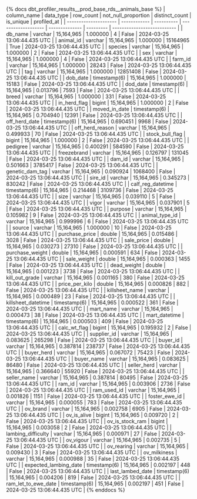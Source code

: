 {% docs dbt_profiler_results__prod_base_rds__animals_base  %}
| column_name           | data_type    |  row_count | not_null_proportion | distinct_count | is_unique | profiled_at                 |
| --------------------- | ------------ | ---------- | ------------------- | -------------- | --------- | --------------------------- |
| db_name               | varchar      | 15,164,965 |            1.000000 |              4 |     False | 2024-03-25 13:06:44.435 UTC |
| animal_id             | varchar      | 15,164,965 |            1.000000 |       15164965 |      True | 2024-03-25 13:06:44.435 UTC |
| species               | varchar      | 15,164,965 |            1.000000 |              2 |     False | 2024-03-25 13:06:44.435 UTC |
| sex                   | varchar      | 15,164,965 |            1.000000 |              4 |     False | 2024-03-25 13:06:44.435 UTC |
| farm_id               | varchar      | 15,164,965 |            1.000000 |          28243 |     False | 2024-03-25 13:06:44.435 UTC |
| tag                   | varchar      | 15,164,965 |            1.000000 |       12851408 |     False | 2024-03-25 13:06:44.435 UTC |
| dob_date              | timestamp(6) | 15,164,965 |            1.000000 |          15183 |     False | 2024-03-25 13:06:44.435 UTC |
| dod_date              | timestamp(6) | 15,164,965 |            0.013796 |           7593 |     False | 2024-03-25 13:06:44.435 UTC |
| breed                 | varchar      | 15,164,965 |            1.000000 |            331 |     False | 2024-03-25 13:06:44.435 UTC |
| in_herd_flag          | bigint       | 15,164,965 |            1.000000 |              2 |     False | 2024-03-25 13:06:44.435 UTC |
| moved_in_date         | timestamp(6) | 15,164,965 |            0.704940 |          12391 |     False | 2024-03-25 13:06:44.435 UTC |
| off_herd_date         | timestamp(6) | 15,164,965 |            0.690451 |           9968 |     False | 2024-03-25 13:06:44.435 UTC |
| off_herd_reason       | varchar      | 15,164,965 |            0.499933 |             70 |     False | 2024-03-25 13:06:44.435 UTC |
| stock_bull_flag       | bigint       | 15,164,965 |            1.000000 |              2 |     False | 2024-03-25 13:06:44.435 UTC |
| pedigree              | varchar      | 15,164,965 |            0.400291 |         584590 |     False | 2024-03-25 13:06:44.435 UTC |
| freezebrand           | varchar      | 15,164,965 |            0.126797 |         131045 |     False | 2024-03-25 13:06:44.435 UTC |
| dam_id                | varchar      | 15,164,965 |            0.501663 |        3785417 |     False | 2024-03-25 13:06:44.435 UTC |
| genetic_dam_tag       | varchar      | 15,164,965 |            0.090924 |        1068400 |     False | 2024-03-25 13:06:44.435 UTC |
| sire_id               | varchar      | 15,164,965 |            0.345273 |         830242 |     False | 2024-03-25 13:06:44.435 UTC |
| calf_reg_datetime     | timestamp(6) | 15,164,965 |            0.214468 |        3109736 |     False | 2024-03-25 13:06:44.435 UTC |
| size                  | varchar      | 15,164,965 |            0.039110 |              5 |     False | 2024-03-25 13:06:44.435 UTC |
| vigor                 | varchar      | 15,164,965 |            0.037901 |              5 |     False | 2024-03-25 13:06:44.435 UTC |
| purpose               | varchar      | 15,164,965 |            0.105982 |              9 |     False | 2024-03-25 13:06:44.435 UTC |
| animal_type_id        | varchar      | 15,164,965 |            0.999996 |              6 |     False | 2024-03-25 13:06:44.435 UTC |
| source                | varchar      | 15,164,965 |            1.000000 |             10 |     False | 2024-03-25 13:06:44.435 UTC |
| purchase_price        | double       | 15,164,965 |            0.015486 |           3028 |     False | 2024-03-25 13:06:44.435 UTC |
| sale_price            | double       | 15,164,965 |            0.030273 |          27310 |     False | 2024-03-25 13:06:44.435 UTC |
| purchase_weight       | double       | 15,164,965 |            0.000591 |            634 |     False | 2024-03-25 13:06:44.435 UTC |
| sale_weight           | double       | 15,164,965 |            0.000363 |           1455 |     False | 2024-03-25 13:06:44.435 UTC |
| dead_weight           | double       | 15,164,965 |            0.001223 |           3738 |     False | 2024-03-25 13:06:44.435 UTC |
| kill_out_grade        | varchar      | 15,164,965 |            0.001165 |            380 |     False | 2024-03-25 13:06:44.435 UTC |
| price_per_kilo        | double       | 15,164,965 |            0.000826 |            882 |     False | 2024-03-25 13:06:44.435 UTC |
| killsheet_name        | varchar      | 15,164,965 |            0.000489 |             23 |     False | 2024-03-25 13:06:44.435 UTC |
| killsheet_datetime    | timestamp(6) | 15,164,965 |            0.000522 |            361 |     False | 2024-03-25 13:06:44.435 UTC |
| mart_name             | varchar      | 15,164,965 |            0.000473 |             38 |     False | 2024-03-25 13:06:44.435 UTC |
| mart_datetime         | timestamp(6) | 15,164,965 |            0.000503 |            409 |     False | 2024-03-25 13:06:44.435 UTC |
| calc_wt_flag          | bigint       | 15,164,965 |            0.195932 |              2 |     False | 2024-03-25 13:06:44.435 UTC |
| supplier_id           | varchar      | 15,164,965 |            0.083625 |         265298 |     False | 2024-03-25 13:06:44.435 UTC |
| buyer_id              | varchar      | 15,164,965 |            0.387814 |         238737 |     False | 2024-03-25 13:06:44.435 UTC |
| buyer_herd            | varchar      | 15,164,965 |            0.067072 |          75423 |     False | 2024-03-25 13:06:44.435 UTC |
| buyer_name            | varchar      | 15,164,965 |            0.083625 |          86480 |     False | 2024-03-25 13:06:44.435 UTC |
| seller_herd           | varchar      | 15,164,965 |            0.366640 |          55920 |     False | 2024-03-25 13:06:44.435 UTC |
| seller_name           | varchar      | 15,164,965 |            0.387814 |          80495 |     False | 2024-03-25 13:06:44.435 UTC |
| ram_id                | varchar      | 15,164,965 |            0.003906 |           2736 |     False | 2024-03-25 13:06:44.435 UTC |
| ram_used_id           | varchar      | 15,164,965 |            0.001826 |           1151 |     False | 2024-03-25 13:06:44.435 UTC |
| foster_ewe_id         | varchar      | 15,164,965 |            0.000055 |            783 |     False | 2024-03-25 13:06:44.435 UTC |
| ov_brand              | varchar      | 15,164,965 |            0.002758 |           6905 |     False | 2024-03-25 13:06:44.435 UTC |
| ov_is_alive           | bigint       | 15,164,965 |            0.009720 |              2 |     False | 2024-03-25 13:06:44.435 UTC |
| ov_is_stock_ram       | bigint       | 15,164,965 |            0.003058 |              2 |     False | 2024-03-25 13:06:44.435 UTC |
| lambing_difficulty    | varchar      | 15,164,965 |            0.000971 |             27 |     False | 2024-03-25 13:06:44.435 UTC |
| ov_vigour             | varchar      | 15,164,965 |            0.002735 |              5 |     False | 2024-03-25 13:06:44.435 UTC |
| ov_rearing            | varchar      | 15,164,965 |            0.009430 |              3 |     False | 2024-03-25 13:06:44.435 UTC |
| ov_milkiness          | varchar      | 15,164,965 |            0.000988 |             35 |     False | 2024-03-25 13:06:44.435 UTC |
| expected_lambing_date | timestamp(6) | 15,164,965 |            0.002197 |            448 |     False | 2024-03-25 13:06:44.435 UTC |
| last_lambed_date      | timestamp(6) | 15,164,965 |            0.004206 |            819 |     False | 2024-03-25 13:06:44.435 UTC |
| ram_let_to_ewe_date   | timestamp(6) | 15,164,965 |            0.002197 |            451 |     False | 2024-03-25 13:06:44.435 UTC |
{% enddocs %}
